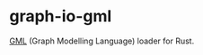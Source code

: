 # graph-io-gml

[GML][1] (Graph Modelling Language) loader for Rust.

[1]: http://www.fim.uni-passau.de/index.php?id=17297&L=1
